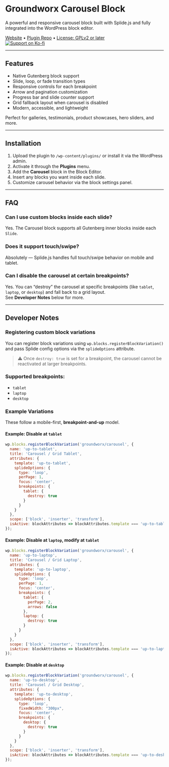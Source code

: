 # Groundworx Carousel Block

A powerful and responsive carousel block built with Splide.js and fully integrated into the WordPress block editor.

[Website](https://groundworx.dev) • [Plugin Repo](https://github.com/groundworx-dev/groundworx-carousel) • [License: GPLv2 or later](https://www.gnu.org/licenses/gpl-2.0.html)  
[![Support on Ko-fi](https://img.shields.io/badge/Ko--fi-Support%20Groundworx-ff5f5f?logo=ko-fi&logoColor=white&style=flat-square)](https://ko-fi.com/groundworx)


---

## Features

- Native Gutenberg block support  
- Slide, loop, or fade transition types  
- Responsive controls for each breakpoint  
- Arrow and pagination customization  
- Progress bar and slide counter support  
- Grid fallback layout when carousel is disabled  
- Modern, accessible, and lightweight

Perfect for galleries, testimonials, product showcases, hero sliders, and more.

---

## Installation

1. Upload the plugin to `/wp-content/plugins/` or install it via the WordPress admin.
2. Activate it through the **Plugins** menu.
3. Add the **Carousel** block in the Block Editor.
4. Insert any blocks you want inside each slide.
5. Customize carousel behavior via the block settings panel.

---

## FAQ

### Can I use custom blocks inside each slide?

Yes. The Carousel block supports all Gutenberg inner blocks inside each `Slide`.

### Does it support touch/swipe?

Absolutely — Splide.js handles full touch/swipe behavior on mobile and tablet.

### Can I disable the carousel at certain breakpoints?

Yes. You can “destroy” the carousel at specific breakpoints (like `tablet`, `laptop`, or `desktop`) and fall back to a grid layout.  
See **Developer Notes** below for more.

---

## Developer Notes

### Registering custom block variations

You can register block variations using `wp.blocks.registerBlockVariation()` and pass Splide config options via the `splideOptions` attribute.

> ⚠️ Once `destroy: true` is set for a breakpoint, the carousel cannot be reactivated at larger breakpoints.

### Supported breakpoints:

- `tablet`
- `laptop`
- `desktop`


### Example Variations
These follow a mobile-first, **breakpoint-and-up** model.

#### Example: Disable at `tablet`

```js
wp.blocks.registerBlockVariation('groundworx/carousel', {
  name: 'up-to-tablet',
  title: 'Carousel / Grid Tablet',
  attributes: {
    template: 'up-to-tablet',
    splideOptions: {
      type: 'loop',
      perPage: 1,
      focus: 'center',
      breakpoints: {
        tablet: {
          destroy: true
        }
      }
    }
  },
  scope: ['block', 'inserter', 'transform'],
  isActive: blockAttributes => blockAttributes.template === 'up-to-tablet'
});
```

#### Example: Disable at `laptop`, modify at `tablet`
```js
wp.blocks.registerBlockVariation('groundworx/carousel', {
  name: 'up-to-laptop',
  title: 'Carousel / Grid Laptop',
  attributes: {
    template: 'up-to-laptop',
    splideOptions: {
      type: 'loop',
      perPage: 1,
      focus: 'center',
      breakpoints: {
        tablet: {
          perPage: 2,
          arrows: false
        },
        laptop: {
          destroy: true
        }
      }
    }
  },
  scope: ['block', 'inserter', 'transform'],
  isActive: blockAttributes => blockAttributes.template === 'up-to-laptop'
});
```

#### Example: Disable at `desktop`
```js
wp.blocks.registerBlockVariation('groundworx/carousel', {
  name: 'up-to-desktop',
  title: 'Carousel / Grid Desktop',
  attributes: {
    template: 'up-to-desktop',
    splideOptions: {
      type: 'loop',
      fixedWidth: "300px",
      focus: 'center',
      breakpoints: {
        desktop: {
          destroy: true
        }
      }
    }
  },
  scope: ['block', 'inserter', 'transform'],
  isActive: blockAttributes => blockAttributes.template === 'up-to-desktop'
});
```
